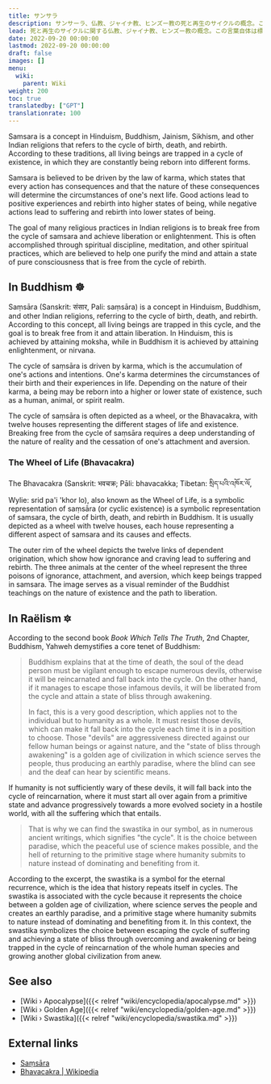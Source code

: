 ```yaml
---
title: サンサラ
description: サンサーラ、仏教、ジャイナ教、ヒンズー教の死と再生のサイクルの概念。この言葉自体は標準的なものではありませんが、輪廻とは、科学的および技術的手段の進歩的洗練が戦争挑発と抑止のために使用された場合に繰り返される自己破壊のサイクルを指します。死と再生のサイクルを克服することは、豊かさと繁栄の黄金時代を迎えるための究極の条件です。
lead: 死と再生のサイクルに関する仏教、ジャイナ教、ヒンズー教の概念。この言葉自体は標準的なものではありませんが、輪廻とは、科学的および技術的手段の進歩的洗練が戦争挑発と抑止のために使用された場合に繰り返される自己破壊のサイクルを指します。死と再生のサイクルを克服することは、豊かさと繁栄の黄金時代を迎えるための究極の条件です。
date: 2022-09-20 00:00:00
lastmod: 2022-09-20 00:00:00
draft: false
images: []
menu:
  wiki:
    parent: Wiki
weight: 200
toc: true
translatedby: ["GPT"]
translationrate: 100
---
```


Samsara is a concept in Hinduism, Buddhism, Jainism, Sikhism, and other Indian religions that refers to the cycle of birth, death, and rebirth. According to these traditions, all living beings are trapped in a cycle of existence, in which they are constantly being reborn into different forms.

Samsara is believed to be driven by the law of karma, which states that every action has consequences and that the nature of these consequences will determine the circumstances of one's next life. Good actions lead to positive experiences and rebirth into higher states of being, while negative actions lead to suffering and rebirth into lower states of being.

The goal of many religious practices in Indian religions is to break free from the cycle of samsara and achieve liberation or enlightenment. This is often accomplished through spiritual discipline, meditation, and other spiritual practices, which are believed to help one purify the mind and attain a state of pure consciousness that is free from the cycle of rebirth.

## In Buddhism ☸️

Saṃsāra (Sanskrit: संसार, Pali: saṃsāra) is a concept in Hinduism, Buddhism, and other Indian religions, referring to the cycle of birth, death, and rebirth. According to this concept, all living beings are trapped in this cycle, and the goal is to break free from it and attain liberation. In Hinduism, this is achieved by attaining moksha, while in Buddhism it is achieved by attaining enlightenment, or nirvana.

The cycle of saṃsāra is driven by karma, which is the accumulation of one's actions and intentions. One's karma determines the circumstances of their birth and their experiences in life. Depending on the nature of their karma, a being may be reborn into a higher or lower state of existence, such as a human, animal, or spirit realm.

The cycle of saṃsāra is often depicted as a wheel, or the Bhavacakra, with twelve houses representing the different stages of life and existence. Breaking free from the cycle of saṃsāra requires a deep understanding of the nature of reality and the cessation of one's attachment and aversion.

### The Wheel of Life (Bhavacakra)

The Bhavacakra (Sanskrit: भवचक्र; Pāli: bhavacakka; Tibetan: སྲིད་པའི་འཁོར་ལོ, Wylie: srid pa'i 'khor lo), also known as the Wheel of Life, is a symbolic representation of saṃsāra (or cyclic existence) is a symbolic representation of samsara, the cycle of birth, death, and rebirth in Buddhism. It is usually depicted as a wheel with twelve houses, each house representing a different aspect of samsara and its causes and effects.

The outer rim of the wheel depicts the twelve links of dependent origination, which show how ignorance and craving lead to suffering and rebirth. The three animals at the center of the wheel represent the three poisons of ignorance, attachment, and aversion, which keep beings trapped in samsara. The image serves as a visual reminder of the Buddhist teachings on the nature of existence and the path to liberation.

## In Raëlism 🔯

According to the second book _Book Which Tells The Truth_, 2nd Chapter, Buddhism, Yahweh demystifies a core tenet of Buddhism:

> Buddhism explains that at the time of death, the soul of the dead person must be vigilant enough to escape numerous devils, otherwise it will be reincarnated and fall back into the cycle. On the other hand, if it manages to escape those infamous devils, it will be liberated from the cycle and attain a state of bliss through awakening.
>
> In fact, this is a very good description, which applies not to the individual but to humanity as a whole. It must resist those devils, which can make it fall back into the cycle each time it is in a position to choose. Those "devils" are aggressiveness directed against our fellow human beings or against nature, and the "state of bliss through awakening" is a golden age of civilization in which science serves the people, thus producing an earthly paradise, where the blind can see and the deaf can hear by scientific means.
>
If humanity is not sufficiently wary of these devils, it will fall back into the cycle of reincarnation, where it must start all over again from a primitive state and advance progressively towards a more evolved society in a hostile world, with all the suffering which that entails.
>
> That is why we can find the swastika in our symbol, as in numerous ancient writings, which signifies "the cycle". It is the choice between paradise, which the peaceful use of science makes possible, and the hell of returning to the primitive stage where humanity submits to nature instead of dominating and benefiting from it.

According to the excerpt, the swastika is a symbol for the eternal recurrence, which is the idea that history repeats itself in cycles. The swastika is associated with the cycle because it represents the choice between a golden age of civilization, where science serves the people and creates an earthly paradise, and a primitive stage where humanity submits to nature instead of dominating and benefiting from it. In this context, the swastika symbolizes the choice between escaping the cycle of suffering and achieving a state of bliss through overcoming and awakening or being trapped in the cycle of reincarnation of the whole human species and growing another global civilization from anew.

## See also

- [Wiki › Apocalypse]({{< relref "wiki/encyclopedia/apocalypse.md" >}})
- [Wiki › Golden Age]({{< relref "wiki/encyclopedia/golden-age.md" >}})
- [Wiki › Swastika]({{< relref "wiki/encyclopedia/swastika.md" >}})

## External links

- [Saṃsāra](https://en.wikipedia.org/wiki/Sa%E1%B9%83s%C4%81ra_(Buddhism))
- [Bhavacakra | Wikipedia](https://en.wikipedia.org/wiki/Bhavacakra)
